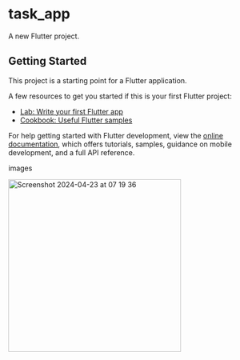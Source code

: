# task_app

A new Flutter project.

## Getting Started

This project is a starting point for a Flutter application.

A few resources to get you started if this is your first Flutter project:

- [Lab: Write your first Flutter app](https://docs.flutter.dev/get-started/codelab)
- [Cookbook: Useful Flutter samples](https://docs.flutter.dev/cookbook)

For help getting started with Flutter development, view the
[online documentation](https://docs.flutter.dev/), which offers tutorials,
samples, guidance on mobile development, and a full API reference.

images


<img width="345" alt="Screenshot 2024-04-23 at 07 19 36" src="https://github.com/ndridm2/task_app/assets/64353589/a2d4c3bd-0334-4161-8032-e07a8e771e26">
